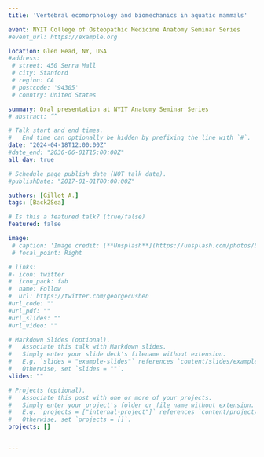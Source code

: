 ```yaml
---
title: 'Vertebral ecomorphology and biomechanics in aquatic mammals'

event: NYIT College of Osteopathic Medicine Anatomy Seminar Series
#event_url: https://example.org

location: Glen Head, NY, USA
#address:
 # street: 450 Serra Mall
 # city: Stanford
 # region: CA
 # postcode: '94305'
 # country: United States

summary: Oral presentation at NYIT Anatomy Seminar Series
# abstract: “”

# Talk start and end times.
#   End time can optionally be hidden by prefixing the line with `#`.
date: "2024-04-18T12:00:00Z"
#date_end: "2030-06-01T15:00:00Z"
all_day: true

# Schedule page publish date (NOT talk date).
#publishDate: "2017-01-01T00:00:00Z"

authors: [Gillet A.]
tags: [Back2Sea]

# Is this a featured talk? (true/false)
featured: false

image:
 # caption: 'Image credit: [**Unsplash**](https://unsplash.com/photos/bzdhc5b3Bxs)'
 # focal_point: Right

# links:
#- icon: twitter
#  icon_pack: fab
#  name: Follow
#  url: https://twitter.com/georgecushen
#url_code: ""
#url_pdf: ""
#url_slides: ""
#url_video: ""

# Markdown Slides (optional).
#   Associate this talk with Markdown slides.
#   Simply enter your slide deck's filename without extension.
#   E.g. `slides = "example-slides"` references `content/slides/example-slides.md`.
#   Otherwise, set `slides = ""`.
slides: ""

# Projects (optional).
#   Associate this post with one or more of your projects.
#   Simply enter your project's folder or file name without extension.
#   E.g. `projects = ["internal-project"]` references `content/project/deep-learning/index.md`.
#   Otherwise, set `projects = []`.
projects: []


---
```

